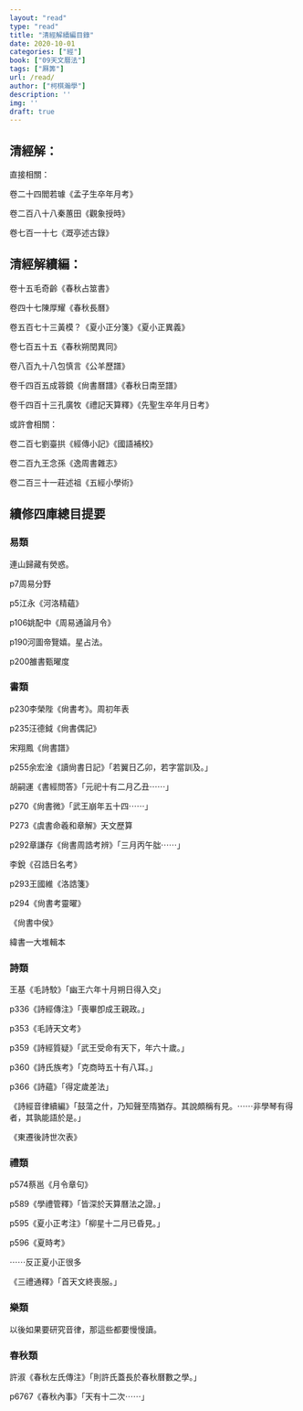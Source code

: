 ```yaml
---
layout: "read"
type: "read"
title: "清經解續編目錄"
date: 2020-10-01
categories: ["經"]
book: ["09天文曆法"]
tags: ["厤筭"]
url: /read/
author: ["柯棋瀚學"]
description: ''
img: ''
draft: true
---
```


## 清經解：

直接相關：

卷二十四閻若璩《孟子生卒年月考》

卷二百八十八秦蕙田《觀象授時》

卷七百一十七《溉亭述古錄》

## 清經解續編：

卷十五毛奇齡《春秋占筮書》

卷四十七陳厚耀《春秋長曆》

卷五百七十三黃模？《夏小正分箋》《夏小正異義》

卷七百五十五《春秋朔閏異同》

卷八百九十八包慎言《公羊歷譜》

卷千四百五成蓉鏡《尙書曆譜》《春秋日南至譜》

卷千四百十三孔廣牧《禮記天算釋》《先聖生卒年月日考》

或許會相關：

卷二百七劉臺拱《經傳小記》《國語補校》

卷二百九王念孫《逸周書雜志》

卷二百三十一莊述祖《五經小學術》

## 續修四庫總目提要

### 易類

連山歸藏有熒惑。

p7周易分野

p5江永《河洛精蘊》

p106姚配中《周易通論月令》

p190河圖帝覽嬉。星占法。

p200雒書甄曜度

### 書類

p230李榮陛《尙書考》。周初年表

p235汪德鉞《尙書偶記》

宋翔鳳《尙書譜》

p255余宏淦《讀尙書日記》「若翼日乙卯，若字當訓及。」

胡嗣運《書經問答》「元祀十有二月乙丑⋯⋯」

p270《尙書微》「武王崩年五十四⋯⋯」

P273《虞書命羲和章解》天文歷算

p292章謙存《尙書周誥考辨》「三月丙午朏⋯⋯」

李銳《召誥日名考》

p293王國維《洛誥箋》

p294《尙書考靈曜》

《尙書中侯》

緯書一大堆輯本

### 詩類

王基《毛詩駮》「幽王六年十月朔日得入交」

p336《詩經傳注》「喪畢卽成王親政。」

p353《毛詩天文考》

p359《詩經質疑》「武王受命有天下，年六十歲。」

p360《詩氏族考》「克商時五十有八耳。」

p366《詩蘊》「得定歲差法」

《詩經音律續編》「鼓蕩之什，乃知聲至隋猶存。其說頗稱有見。⋯⋯非學琴有得者，其孰能語於是。」

《東遷後詩世次表》

### 禮類

p574蔡邕《月令章句》

p589《學禮管釋》「皆深於天算曆法之證。」

p595《夏小正考注》「柳星十二月已昏見。」

p596《夏時考》

⋯⋯反正夏小正很多

《三禮通釋》「首天文終喪服。」

### 樂類

以後如果要研究音律，那這些都要慢慢讀。

### 春秋類

許淑《春秋左氏傳注》「則許氏蓋長於春秋曆數之學。」

p6767《春秋內事》「天有十二次⋯⋯」

































